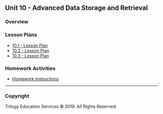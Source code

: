 ## Unit 10 - Advanced Data Storage and Retrieval

### Overview

### Lesson Plans

* [10.1 - Lesson Plan](1/LessonPlan.md)
* [10.2 - Lesson Plan](2/LessonPlan.md)
* [10.3 - Lesson Plan](3/LessonPlan.md)

### Homework Activities

* [Homework Instructions](../../02-Homework/10-Advanced-Data-Storage-and-Retrieval/Instructions/README.md)

- - -

### Copyright

Trilogy Education Services © 2019. All Rights Reserved.
